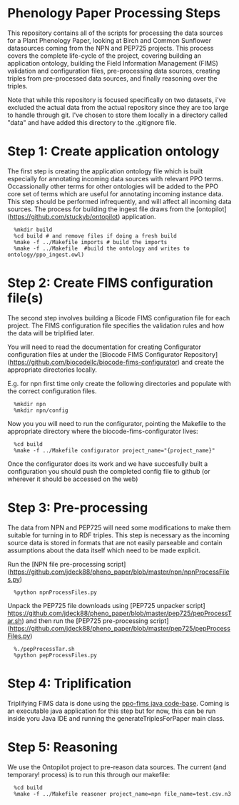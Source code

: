 # Phenology Paper Processing Steps

This repository contains all of the scripts for processing the data sources for a Plant
Phenology Paper, looking at Birch and Common Sunflower datasources coming from  the NPN
and PEP725 projects.  This process covers the complete life-cycle of the project, covering building
an application ontology, building the Field Information Management (FIMS) validation and configuration
files, pre-processing data sources, creating triples from pre-processed data sources, and finally
reasoning over the triples.

Note that while this repository is focused specifically on two datasets, i've excluded 
the actual data from the actual repository since they are too large to handle through git.
I've chosen to store them locally in a directory called "data" and have added this directory to the 
.gitignore file. 

# Step 1: Create application ontology

The first step is creating the application ontology file which is built especially 
for annotating incoming data sources with relevant PPO terms.   Occassionally other terms for other 
ontologies will be added to the PPO core set of terms which are useful for annotating incoming instance data.
This step should be performed infrequently, and will affect all incoming data sources.  The process for building the 
ingest file  draws from the [ontopilot] (https://github.com/stuckyb/ontopilot) application.

```
  %mkdir build
  %cd build # and remove files if doing a fresh build
  %make -f ../Makefile imports # build the imports
  %make -f ../Makefile  #build the ontology and writes to ontology/ppo_ingest.owl)
```		
# Step 2: Create FIMS configuration file(s) 

The second step involves building a Bicode FIMS configuration file for each project.  The FIMS
configuration file specifies the validation rules and how the data will be triplified later.

You will need to read the documentation for creating Configurator configuration files at under the [Biocode FIMS Configurator Repository] (https://github.com/biocodellc/biocode-fims-configurator) and create the appropriate directories locally.

E.g. for npn first time only create the following directories and populate with the correct configuration files.
```
  %mkdir npn
  %mkdir npn/config
```

Now you you will need to run the configurator, pointing the Makefile to the appropriate directory where the biocode-fims-configurator lives:
```
  %cd build
  %make -f ../Makefile configurator project_name="{project_name}"
```

Once the configurator does its work and we have succesfully built a configuration you should push 
the completed config file to github (or wherever it should be accessed on the web)
 
# Step 3: Pre-processing 

The data from NPN and PEP725 will need some modifications to make them
suitable for turning in to RDF triples.  This step is necessary as the incoming source data is 
stored in formats that are not easily parseable and contain assumptions about the data itself which need to be made explicit.

Run the [NPN file pre-processing script] (https://github.com/jdeck88/pheno_paper/blob/master/npn/npnProcessFiles.py)

```
  %python npnProcessFiles.py
```

Unpack the PEP725 file downloads using [PEP725 unpacker script] https://github.com/jdeck88/pheno_paper/blob/master/pep725/pepProcessTar.sh) and then run the [PEP725 pre-processing script] (https://github.com/jdeck88/pheno_paper/blob/master/pep725/pepProcessFiles.py)

```
  %./pepProcessTar.sh
  %python pepProcessFiles.py
```

# Step 4: Triplification

Triplifying FIMS data is done using the [ppo-fims java code-base](https://github.com/biocodellc/ppo-fims).  Coming is an executable java application for this step but for now, this can be run inside yoru Java IDE and running the generateTriplesForPaper main class.

# Step 5: Reasoning

We use the Ontopilot project to pre-reason data sources.  The current (and temporary! process) is to run this through our makefile:

```
  %cd build
  %make -f ../Makefile reasoner project_name=npn file_name=test.csv.n3
```

